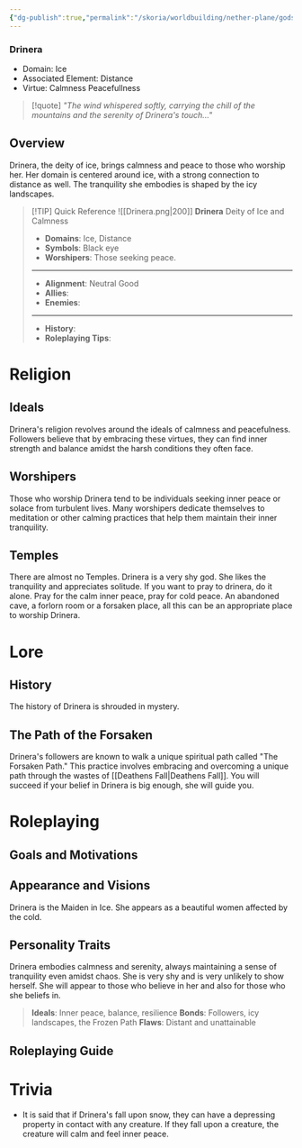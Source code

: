 ```yaml
---
{"dg-publish":true,"permalink":"/skoria/worldbuilding/nether-plane/gods/drinera/","noteIcon":"Deity","created":"2023-06-03T20:22:00.124+02:00","updated":"2023-06-03T20:47:20.557+02:00"}
---
```


### Drinera
- Domain: Ice
- Associated Element: Distance
- Virtue: Calmness Peacefullness

> [!quote] *"The wind whispered softly, carrying the chill of the mountains and the serenity of Drinera's touch..."*

## Overview
Drinera, the deity of ice, brings calmness and peace to those who worship her. Her domain is centered around ice, with a strong connection to distance as well. The tranquility she embodies is shaped by the icy landscapes.

> [!TIP] Quick Reference
> ![[Drinera.png\|200]] 
> **Drinera** 
>  Deity of Ice and Calmness
>- **Domains**: Ice, Distance
>- **Symbols**: Black eye
>- **Worshipers**: Those seeking peace.
> ____
>- **Alignment**: Neutral Good
>- **Allies**: 
>- **Enemies**: 
>____
>-  **History**: 
>- **Roleplaying Tips**: 

# Religion
## Ideals
Drinera's religion revolves around the ideals of calmness and peacefulness. Followers believe that by embracing these virtues, they can find inner strength and balance amidst the harsh conditions they often face. 

## Worshipers
Those who worship Drinera tend to be individuals seeking inner peace or solace from turbulent lives. Many worshipers dedicate themselves to meditation or other calming practices that help them maintain their inner tranquility.

## Temples
There are almost no Temples. Drinera is a very shy god. She likes the tranquility and appreciates solitude. If you want to pray to drinera, do it alone. Pray for the calm inner peace, pray for cold peace. An abandoned cave, a forlorn room or a forsaken place, all this can be an appropriate place to worship Drinera.
# Lore
## History
The history of Drinera is shrouded in mystery. 

## The Path of the Forsaken
Drinera's followers are known to walk a unique spiritual path called "The Forsaken Path." This practice involves embracing and overcoming a unique path through the wastes of [[Deathens Fall\|Deathens Fall]]. You will succeed if your belief in Drinera is big enough, she will guide you.

# Roleplaying
## Goals and Motivations

## Appearance and Visions
Drinera is the Maiden in Ice. She appears as a beautiful women affected by the cold. 

## Personality Traits
Drinera embodies calmness and serenity, always maintaining a sense of tranquility even amidst chaos. She is very shy and is very unlikely to show herself. She will appear to those who believe in her and also for those who she beliefs in. 

> **Ideals**: Inner peace, balance, resilience
> **Bonds**: Followers, icy landscapes, the Frozen Path
> **Flaws**: Distant and unattainable

## Roleplaying Guide


# Trivia
- It is said that if Drinera's fall upon snow, they can have a depressing property in contact with any creature. If they fall upon a creature, the creature will calm and feel inner peace.